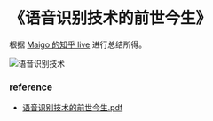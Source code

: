 # 《语音识别技术的前世今生》

根据 [Maigo 的知乎 live](https://www.zhihu.com/lives/843853238078963712) 进行总结所得。

![语音识别技术](images/语音识别技术.png)

### reference

- [语音识别技术的前世今生.pdf](语音识别技术的前世今生.pdf)
